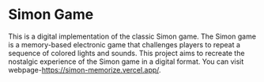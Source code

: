 # Simon Game

This is a digital implementation of the classic Simon game. The Simon game is a memory-based electronic game that challenges players to repeat a sequence of colored lights and sounds. This project aims to recreate the nostalgic experience of the Simon game in a digital format.
You can visit webpage-https://simon-memorize.vercel.app/.
